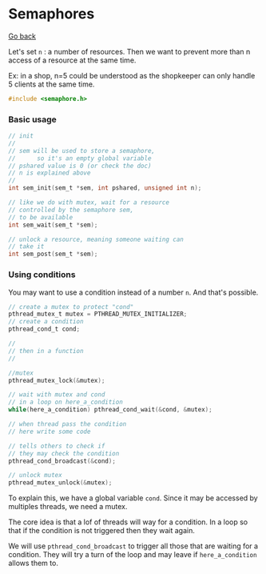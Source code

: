 # Semaphores

[Go back](../../../__old/c)

Let's set ``n`` : a number of resources. Then we want
to prevent more than n access of a resource at the same
time.

Ex: in a shop, n=5 could be understood as the shopkeeper
can only handle 5 clients at the same time.

```c
#include <semaphore.h>
```

### Basic usage

```c
// init
//
// sem will be used to store a semaphore,
//      so it's an empty global variable
// pshared value is 0 (or check the doc)
// n is explained above
//
int sem_init(sem_t *sem, int pshared, unsigned int n);

// like we do with mutex, wait for a resource
// controlled by the semaphore sem,
// to be available
int sem_wait(sem_t *sem);

// unlock a resource, meaning someone waiting can
// take it
int sem_post(sem_t *sem);
```

### Using conditions

You may want to use a condition instead of a number ``n``.
And that's possible.

```c
// create a mutex to protect "cond"
pthread_mutex_t mutex = PTHREAD_MUTEX_INITIALIZER;
// create a condition
pthread_cond_t cond;

//
// then in a function
//

//mutex
pthread_mutex_lock(&mutex);

// wait with mutex and cond
// in a loop on here_a_condition
while(here_a_condition) pthread_cond_wait(&cond, &mutex);

// when thread pass the condition
// here write some code

// tells others to check if 
// they may check the condition
pthread_cond_broadcast(&cond);

// unlock mutex
pthread_mutex_unlock(&mutex);
```

To explain this, we have a global variable ``cond``. Since
it may be accessed by multiples threads, we need a mutex.

The core idea is that a lof of threads will way for
a condition. In a loop so that if the condition is
not triggered then they wait again.

We will use ``pthread_cond_broadcast`` to trigger
all those that are waiting for a condition. They will
try a turn of the loop and may leave if ``here_a_condition``
allows them to.